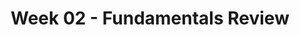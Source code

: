 ---
title: Week 02 - Fundamentals Review
contents:
  - date: 2024-01-21
    items:
      - type: lecture
        topics:
          - Calculus Review
          - Vectors and Kinematics 
  - date: 2024-01-23
    items:
      - type: lecture
        topics:
          - Particle Kinematics linear
          - Problem Solving 
          - Cylindrical Polar Coordinates
--- 